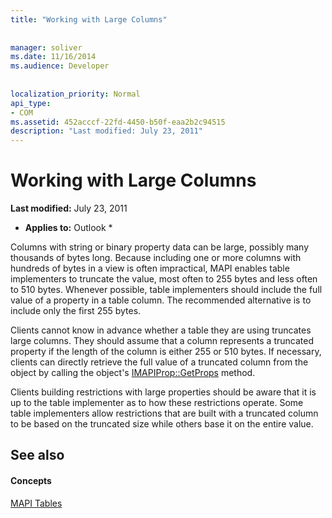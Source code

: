 ```yaml
---
title: "Working with Large Columns"
 
 
manager: soliver
ms.date: 11/16/2014
ms.audience: Developer
 
 
localization_priority: Normal
api_type:
- COM
ms.assetid: 452acccf-22fd-4450-b50f-eaa2b2c94515
description: "Last modified: July 23, 2011"
---
```


# Working with Large Columns

 **Last modified:** July 23, 2011 
  
 * **Applies to:** Outlook * 
  
Columns with string or binary property data can be large, possibly many thousands of bytes long. Because including one or more columns with hundreds of bytes in a view is often impractical, MAPI enables table implementers to truncate the value, most often to 255 bytes and less often to 510 bytes. Whenever possible, table implementers should include the full value of a property in a table column. The recommended alternative is to include only the first 255 bytes.
  
Clients cannot know in advance whether a table they are using truncates large columns. They should assume that a column represents a truncated property if the length of the column is either 255 or 510 bytes. If necessary, clients can directly retrieve the full value of a truncated column from the object by calling the object's [IMAPIProp::GetProps](imapiprop-getprops.md) method. 
  
Clients building restrictions with large properties should be aware that it is up to the table implementer as to how these restrictions operate. Some table implementers allow restrictions that are built with a truncated column to be based on the truncated size while others base it on the entire value. 
  
## See also

#### Concepts

[MAPI Tables](mapi-tables.md)

